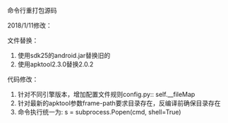 命令行重打包源码



2018/1/11修改：

文件替换：

1. 使用sdk25的android.jar替换旧的
2. 使用apktool2.3.0替换2.0.2

代码修改：

1. 针对不同引擎版本，增加配置文件规则config.py:: self.__fileMap
2. 针对最新的apktool参数frame-path要求目录存在，反编译前确保目录存在
3. 命令执行统一为:   s = subprocess.Popen(cmd, shell=True)